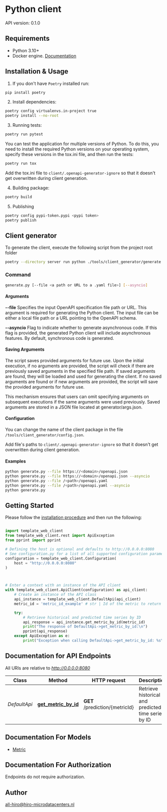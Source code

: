 # Python client
API version: 0.1.0

## Requirements

- Python 3.10+
- Docker engine. [Documentation](https://docs.docker.com/engine/install/)

## Installation & Usage

1. If you don't have `Poetry` installed run:

```bash
pip install poetry
```

2. Install dependencies:

```bash
poetry config virtualenvs.in-project true
poetry install --no-root
```

3. Running tests:

```bash
poetry run pytest
```

You can test the application for multiple versions of Python. To do this, you need to install the required Python versions on your operating system, specify these versions in the tox.ini file, and then run the tests:
```bash
poetry run tox
```
Add the tox.ini file to `client/.openapi-generator-ignore` so that it doesn't get overwritten during client generation.

4. Building package:

```bash
poetry build
```

5. Publishing
```bash
poetry config pypi-token.pypi <pypi token>
poetry publish
```

## Client generator
To generate the client, execute the following script from the project root folder
```bash
poetry --directory server run python ./tools/client_generator/generate.py --file ./api/openapi.yaml
```

### Command
```bash
generate.py [--file <a path or URL to a .yaml file>] [--asyncio]
```

#### Arguments
**--file**
Specifies the input OpenAPI specification file path or URL. This argument is required for generating the Python client. The input file can be either a local file path or a URL pointing to the OpenAPI schema.

**--asyncio**
Flag to indicate whether to generate asynchronous code. If this flag is provided, the generated Python client will include asynchronous features. By default, synchronous code is generated.

#### Saving Arguments

The script saves provided arguments for future use. Upon the initial execution, if no arguments are provided, the script will check if there are previously saved arguments in the specified file path. If saved arguments are found, they will be loaded and used for generating the client. If no saved arguments are found or if new arguments are provided, the script will save the provided arguments for future use.

This mechanism ensures that users can omit specifying arguments on subsequent executions if the same arguments were used previously. Saved arguments are stored in a JSON file located at generator/args.json.

#### Configuration
You can change the name of the client package in the file `/tools/client_generator/config.json`.

Add file's paths to `client/.openapi-generator-ignore` so that it doesn't get overwritten during client generation.

#### Examples

```bash
python generate.py --file https://<domain>/openapi.json
python generate.py --file https://<domain>/openapi.json --asyncio
python generate.py --file /<path>/openapi.yaml
python generate.py --file /<path>/openapi.yaml --asyncio
python generate.py
```

## Getting Started

Please follow the [installation procedure](#installation--usage) and then run the following:

```python

import template_web_client
from template_web_client.rest import ApiException
from pprint import pprint

# Defining the host is optional and defaults to http://0.0.0.0:8080
# See configuration.py for a list of all supported configuration parameters.
configuration = template_web_client.Configuration(
    host = "http://0.0.0.0:8080"
)



# Enter a context with an instance of the API client
with template_web_client.ApiClient(configuration) as api_client:
    # Create an instance of the API class
    api_instance = template_web_client.DefaultApi(api_client)
    metric_id = 'metric_id_example' # str | Id of the metric to return

    try:
        # Retrieve historical and predicted time series by ID
        api_response = api_instance.get_metric_by_id(metric_id)
        print("The response of DefaultApi->get_metric_by_id:\n")
        pprint(api_response)
    except ApiException as e:
        print("Exception when calling DefaultApi->get_metric_by_id: %s\n" % e)

```

## Documentation for API Endpoints

All URIs are relative to *http://0.0.0.0:8080*

Class | Method | HTTP request | Description
------------ | ------------- | ------------- | -------------
*DefaultApi* | [**get_metric_by_id**](docs/DefaultApi.md#get_metric_by_id) | **GET** /prediction/{metricId} | Retrieve historical and predicted time series by ID


## Documentation For Models

 - [Metric](docs/Metric.md)


<a id="documentation-for-authorization"></a>
## Documentation For Authorization

Endpoints do not require authorization.


## Author

all-hiro@hiro-microdatacenters.nl



